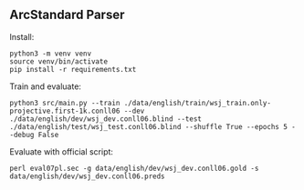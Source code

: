 ## ArcStandard Parser

Install:
```
python3 -m venv venv
source venv/bin/activate
pip install -r requirements.txt
```

Train and evaluate:

```
python3 src/main.py --train ./data/english/train/wsj_train.only-projective.first-1k.conll06 --dev ./data/english/dev/wsj_dev.conll06.blind --test ./data/english/test/wsj_test.conll06.blind --shuffle True --epochs 5 --debug False
```

Evaluate with official script:

```
perl eval07pl.sec -g data/english/dev/wsj_dev.conll06.gold -s data/english/dev/wsj_dev.conll06.preds
```
